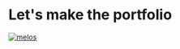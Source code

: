 # Let's make the portfolio

[![melos](https://img.shields.io/badge/maintained%20with-melos-f700ff.svg?style=flat-square)](https://github.com/invertase/melos)

